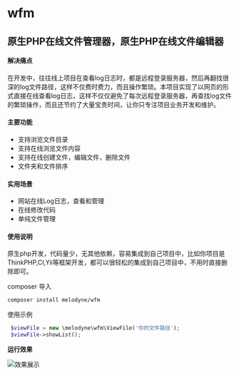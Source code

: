 # wfm
## 原生PHP在线文件管理器，原生PHP在线文件编辑器

#### 解决痛点
在开发中，往往线上项目在查看log日志时，都是远程登录服务器，然后再翻找很深的log文件路径，这样不仅费时费力，而且操作繁琐。本项目实现了以网页的形式直接在线查看log日志，这样不仅仅避免了每次远程登录服务器，再查找log文件的繁琐操作，而且还节约了大量宝贵时间，让你只专注项目业务开发和维护。

#### 主要功能 

- 支持浏览文件目录
- 支持在线浏览文件内容
- 支持在线创建文件，编辑文件，删除文件
- 文件夹和文件排序

#### 实用场景
- 网站在线Log日志，查看和管理
- 在线修改代码
- 单纯文件管理

#### 使用说明
原生php开发，代码量少，无其他依赖，容易集成到自己项目中，比如你项目是ThinkPHP,CI,Yii等框架开发，都可以很轻松的集成到自己项目中，不用时直接删除即可。

composer 导入
```sh
composer install melodyne/wfm
```
使用示例
```PHP
 $viewFile = new \melodyne\wfm\ViewFile('你的文件路径');
 $viewFile->showList();
```

**运行效果**

![效果展示](https://github.com/melodyne/file_manager/blob/master/eg.gif?raw=true)
